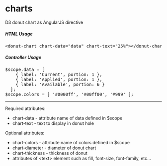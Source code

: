 charts
======

D3 donut chart as AngularJS directive

<h5>HTML Usage</h5>
<pre>
&lt;donut-chart chart-data="data" chart-text="25%"&gt;&lt;/donut-chart&gt;
</pre>

<h5>Controller Usage</h5>
<pre>$scope.data = [
    { label: 'Current', portion: 1 },
    { label: 'Applied', portion: 1 },
    { label: 'Available', portion: 6 }
  ];
$scope.colors = [ '#0000ff', '#00ff00', '#999' ];
</pre>

<hr>

Required attributes:<br/>
- chart-data - attribute name of data defined in $scope
- chart-text -  text to display in donut hole 

Optional attributes:<br/>
- chart-colors - attribute name of colors defined in $scope
- chart-diameter - diameter of donut chart
- chart-thickness - thickness of donut
- attributes of &lt;text&gt; element such as fill, font-size, font-family, etc...


